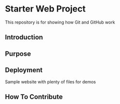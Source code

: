 # Starter Web Project

This repository is for showing how Git and GitHub work

## Introduction

## Purpose

## Deployment

Sample website with plenty of files for demos

## How To Contribute